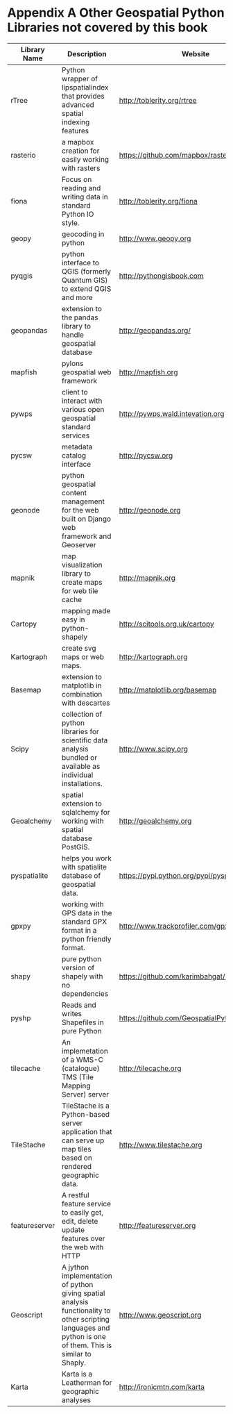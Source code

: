 # Appendix A Other Geospatial Python Libraries not covered by this book

| Library Name | Description | Website |
| ------ | ------ | ------ |
| rTree | Python wrapper of lipspatialindex that provides advanced spatial indexing features | http://toblerity.org/rtree |
| rasterio  |  a mapbox creation for easily working with rasters | https://github.com/mapbox/rasterio |
| fiona  | Focus on reading and writing data in standard Python IO style. | http://toblerity.org/fiona |
| geopy  |  geocoding in python | http://www.geopy.org |
| pyqgis  |  python interface to QGIS (formerly Quantum GIS) to extend QGIS and more | http://pythongisbook.com |
| geopandas  |  extension to the pandas library to handle geospatial database | http://geopandas.org/ |
| mapfish  | pylons geospatial web framework | http://mapfish.org |
| pywps  |  client to interact with various open geospatial standard services | http://pywps.wald.intevation.org |
| pycsw  |  metadata catalog interface | http://pycsw.org |
| geonode  |  python geospatial content management for the web built on Django web framework and Geoserver | http://geonode.org |
| mapnik  |  map visualization library to create maps for web tile cache | http://mapnik.org |
| Cartopy  |  mapping made easy in python-shapely | http://scitools.org.uk/cartopy |
| Kartograph  |  create svg maps or web maps. | http://kartograph.org |
| Basemap  |  extension to matplotlib in combination with descartes | http://matplotlib.org/basemap |
| Scipy  |  collection of python libraries for scientific data analysis bundled or available as individual installations. | http://www.scipy.org |
| Geoalchemy  |  spatial extension to sqlalchemy for working with spatial database PostGIS. | http://geoalchemy.org |
| pyspatialite  |  helps you work with spatialite database of geospatial data. | https://pypi.python.org/pypi/pyspatialite |
| gpxpy  |  working with GPS data in the standard GPX format in a python friendly format. | http://www.trackprofiler.com/gpxpy/index.html |
| shapy  |  pure python version of shapely with no dependencies | https://github.com/karimbahgat/Shapy |
| pyshp  |  Reads and writes Shapefiles in pure Python | https://github.com/GeospatialPython/pyshp |
| tilecache | An implemetation of a WMS-C (catalogue)  TMS (Tile Mapping Server) server | http://tilecache.org |
| TileStache | TileStache is a Python-based server application that can serve up map tiles based on rendered geographic data. | http://www.tilestache.org |
| featureserver | A restful feature service to easily get, edit, delete update features over the web with HTTP | http://featureserver.org |
| Geoscript | A jython implementation of python giving spatial analysis functionality to other scripting languages and python is one of them.  This is similar to Shaply. | http://www.geoscript.org |
| Karta | Karta is a Leatherman for geographic analyses | http://ironicmtn.com/karta |
